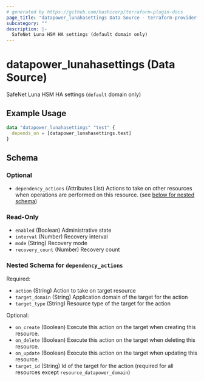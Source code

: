 ```yaml
---
# generated by https://github.com/hashicorp/terraform-plugin-docs
page_title: "datapower_lunahasettings Data Source - terraform-provider-datapower"
subcategory: ""
description: |-
  SafeNet Luna HSM HA settings (default domain only)
---
```


# datapower_lunahasettings (Data Source)

SafeNet Luna HSM HA settings (`default` domain only)

## Example Usage

```terraform
data "datapower_lunahasettings" "test" {
  depends_on = [datapower_lunahasettings.test]
}
```

<!-- schema generated by tfplugindocs -->
## Schema

### Optional

- `dependency_actions` (Attributes List) Actions to take on other resources when operations are performed on this resource. (see [below for nested schema](#nestedatt--dependency_actions))

### Read-Only

- `enabled` (Boolean) Administrative state
- `interval` (Number) Recovery interval
- `mode` (String) Recovery mode
- `recovery_count` (Number) Recovery count

<a id="nestedatt--dependency_actions"></a>
### Nested Schema for `dependency_actions`

Required:

- `action` (String) Action to take on target resource
- `target_domain` (String) Application domain of the target for the action
- `target_type` (String) Resource type of the target for the action

Optional:

- `on_create` (Boolean) Execute this action on the target when creating this resource.
- `on_delete` (Boolean) Execute this action on the target when deleting this resource.
- `on_update` (Boolean) Execute this action on the target when updating this resource.
- `target_id` (String) Id of the target for the action (required for all resources except `resource_datapower_domain`)
